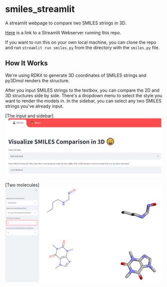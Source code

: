 # smiles_streamlit
A streamlit webpage to compare two SMILES strings in 3D.

[Here](https://share.streamlit.io/craZAX42/smiles_streamlit/main/smiles.py) is a link to a Streamlit Webserver running this repo.

If you want to run this on your own local machine, you can clone the repo and run `streamlit run smiles.py` from the directory with the `smiles.py` file.

## How It Works
We're using RDKit to generate 3D coordinates of SMILES strings and py3Dmol renders the structure.

After you input SMILES strings to the textbox, you can compare the 2D and 3D structures side by side. There's a dropdown menu to select the style you want to render the models in. In the sidebar, you can select any two SMILES strings you've already input.

[The input and sidebar] <img src="https://github.com/craZAX42/smiles_streamlit/blob/main/images/navbar_style_input.png"> 

[Two molecules]<img src="https://github.com/craZAX42/smiles_streamlit/blob/main/images/3dview.png">
